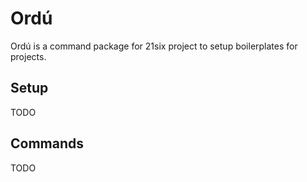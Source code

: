 # Ordú

Ordú is a command package for 21six project to setup boilerplates for projects.

## Setup
TODO

## Commands
TODO
